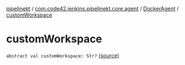 [pipelinekt](../../index.md) / [com.code42.jenkins.pipelinekt.core.agent](../index.md) / [DockerAgent](index.md) / [customWorkspace](./custom-workspace.md)

# customWorkspace

`abstract val customWorkspace: Str?` [(source)](https://github.com/code42/pipelinekt/tree/master/core/src/main/kotlin/com/code42/jenkins/pipelinekt/core/agent/DockerAgent.kt#L10)